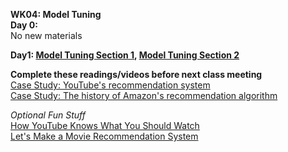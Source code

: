 **WK04: Model Tuning**  
**Day 0:**  
No new materials


**Day1: [Model Tuning Section 1](https://docs.google.com/presentation/d/12gmakH0jbw_nMogmHY9aPWcK4pfX78mAir0WaBrGzcc/edit?usp=sharing), [Model Tuning Section 2](https://docs.google.com/presentation/d/1i-ShNcrNBSpqSNjzbp4jC9l_tyQnm9BRxUI_G07HwBg/edit?usp=sharing)**   

**Complete these readings/videos before next class meeting**  
[Case Study: YouTube's recommendation system](https://blog.youtube/inside-youtube/on-youtubes-recommendation-system/)  
[Case Study: The history of Amazon's recommendation algorithm](https://www.amazon.science/the-history-of-amazons-recommendation-algorithm)  

*Optional Fun Stuff*  
[How YouTube Knows What You Should Watch](https://www.pbs.org/video/how-youtube-knows-what-you-should-watch-vkyoml/)  
[Let's Make a Movie Recommendation System](https://www.pbs.org/video/lets-make-a-movie-recommendation-system-lab-16-cmtwft/)  
